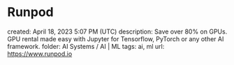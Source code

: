 # Runpod

created: April 18, 2023 5:07 PM (UTC)
description: Save over 80% on GPUs. GPU rental made easy with Jupyter for Tensorflow, PyTorch or any other AI framework.
folder: AI Systems / AI | ML
tags: ai, ml
url: https://www.runpod.io